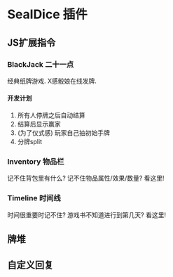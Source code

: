 # SealDice 插件

## JS扩展指令

### BlackJack 二十一点

经典纸牌游戏. X感骰娘在线发牌.

#### 开发计划

1. 所有人停牌之后自动结算
2. 结算后显示赢家
3. (为了仪式感) 玩家自己抽初始手牌
4. 分牌split

### Inventory 物品栏

记不住背包里有什么? 记不住物品属性/效果/数量? 看这里!

### Timeline 时间线

时间很重要时记不住? 游戏书不知道进行到第几天? 看这里!

## 牌堆

## 自定义回复
